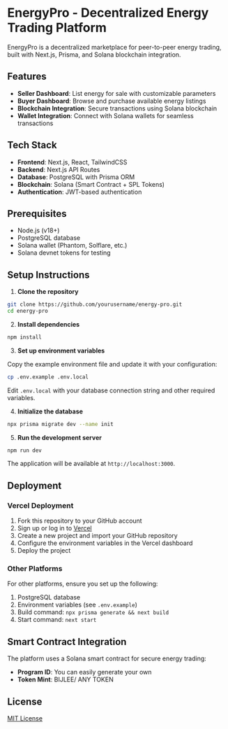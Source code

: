 # EnergyPro - Decentralized Energy Trading Platform

EnergyPro is a decentralized marketplace for peer-to-peer energy trading, built with Next.js, Prisma, and Solana blockchain integration.

## Features

- **Seller Dashboard**: List energy for sale with customizable parameters
- **Buyer Dashboard**: Browse and purchase available energy listings
- **Blockchain Integration**: Secure transactions using Solana blockchain
- **Wallet Integration**: Connect with Solana wallets for seamless transactions

## Tech Stack

- **Frontend**: Next.js, React, TailwindCSS
- **Backend**: Next.js API Routes
- **Database**: PostgreSQL with Prisma ORM
- **Blockchain**: Solana (Smart Contract + SPL Tokens)
- **Authentication**: JWT-based authentication

## Prerequisites

- Node.js (v18+)
- PostgreSQL database
- Solana wallet (Phantom, Solflare, etc.)
- Solana devnet tokens for testing

## Setup Instructions

1. **Clone the repository**

```bash
git clone https://github.com/yourusername/energy-pro.git
cd energy-pro
```

2. **Install dependencies**

```bash
npm install
```

3. **Set up environment variables**

Copy the example environment file and update it with your configuration:

```bash
cp .env.example .env.local
```

Edit `.env.local` with your database connection string and other required variables.

4. **Initialize the database**

```bash
npx prisma migrate dev --name init
```

5. **Run the development server**

```bash
npm run dev
```

The application will be available at `http://localhost:3000`.

## Deployment

### Vercel Deployment

1. Fork this repository to your GitHub account
2. Sign up or log in to [Vercel](https://vercel.com)
3. Create a new project and import your GitHub repository
4. Configure the environment variables in the Vercel dashboard
5. Deploy the project

### Other Platforms

For other platforms, ensure you set up the following:

1. PostgreSQL database
2. Environment variables (see `.env.example`)
3. Build command: `npx prisma generate && next build`
4. Start command: `next start`

## Smart Contract Integration

The platform uses a Solana smart contract for secure energy trading:

- **Program ID**: You can easily generate your own
- **Token Mint**: BIJLEE/ ANY TOKEN
  

## License

[MIT License](LICENSE)
